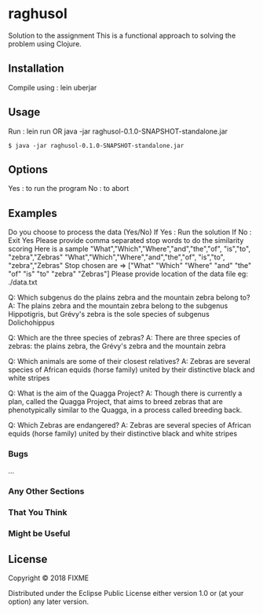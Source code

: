 # raghusol

Solution to the assignment
This is a functional approach to solving the problem using Clojure.

## Installation

Compile using : lein uberjar

## Usage


Run : lein run OR
      java -jar raghusol-0.1.0-SNAPSHOT-standalone.jar

    $ java -jar raghusol-0.1.0-SNAPSHOT-standalone.jar 

## Options

Yes : to run the program
No : to abort

## Examples

Do you choose to process the data (Yes/No)
If Yes : Run the solution 
If No : Exit
Yes
Please provide comma separated stop words to do the similarity scoring 
 Here is a sample 
                       "What","Which","Where","and","the","of", "is","to", "zebra","Zebras"
"What","Which","Where","and","the","of", "is","to", "zebra","Zebras"
Stop chosen are =>  ["What" "Which" "Where" "and" "the" "of"  "is" "to"  "zebra" "Zebras"]
Please provide location of the data file eg: ./data.txt

 Q: Which subgenus do the plains zebra and the mountain zebra belong to?
 A: The plains zebra and the mountain zebra belong to the subgenus Hippotigris, but Grévy's zebra is the sole species of subgenus Dolichohippus

 
 Q: Which are the three species of zebras?
 A: There are three species of zebras: the plains zebra, the Grévy's zebra and the mountain zebra

 
 Q: Which animals are some of their closest relatives?
 A: Zebras are several species of African equids (horse family) united by their distinctive black and white stripes

 
 Q: What is the aim of the Quagga Project?
 A: Though there is currently a plan, called the Quagga Project, that aims to breed zebras that are phenotypically similar to the Quagga, in a process called breeding back.

 
 Q: Which Zebras are endangered?
 A: Zebras are several species of African equids (horse family) united by their distinctive black and white stripes

### Bugs

...

### Any Other Sections
### That You Think
### Might be Useful

## License

Copyright © 2018 FIXME

Distributed under the Eclipse Public License either version 1.0 or (at
your option) any later version.
